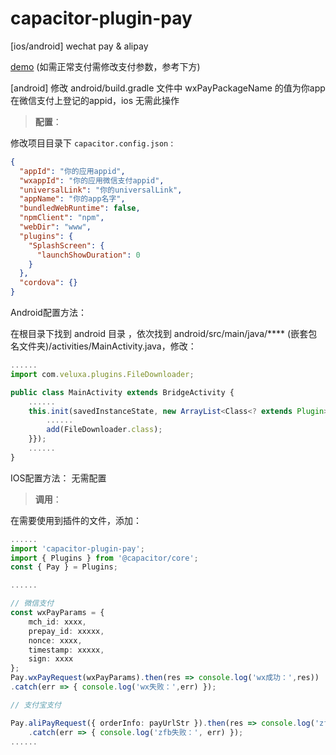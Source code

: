 # capacitor-plugin-pay

[ios/android] wechat pay &amp; alipay

[demo](https://github.com/veluxa/capacitor-plugin-pay-demo) (如需正常支付需修改支付参数，参考下方)

[android]
修改 android/build.gradle 文件中 wxPayPackageName 的值为你app在微信支付上登记的appid，ios 无需此操作

> **配置**：

修改项目目录下 `capacitor.config.json` :

```json
{
  "appId": "你的应用appid",
  "wxappId": "你的应用微信支付appid",
  "universalLink": "你的universalLink",
  "appName": "你的app名字",
  "bundledWebRuntime": false,
  "npmClient": "npm",
  "webDir": "www",
  "plugins": {
    "SplashScreen": {
      "launchShowDuration": 0
    }
  },
  "cordova": {}
}
```

Android配置方法：

在根目录下找到 android 目录 ，依次找到 android/src/main/java/\*\*\*\* (嵌套包名文件夹)/activities/MainActivity.java，修改：

```ts
......
import com.veluxa.plugins.FileDownloader;

public class MainActivity extends BridgeActivity {
    ......
    this.init(savedInstanceState, new ArrayList<Class<? extends Plugin>>() {{
        ......
        add(FileDownloader.class);
    }});
    ......
}
```

IOS配置方法：
无需配置

> **调用**：

在需要使用到插件的文件，添加：

```ts
......
import 'capacitor-plugin-pay';
import { Plugins } from '@capacitor/core';
const { Pay } = Plugins;

......

// 微信支付
const wxPayParams = {
    mch_id: xxxx,
    prepay_id: xxxxx,
    nonce: xxxx,
    timestamp: xxxxx,
    sign: xxxx
};
Pay.wxPayRequest(wxPayParams).then(res => console.log('wx成功：',res))
.catch(err => { console.log('wx失败：',err) });

// 支付宝支付

Pay.aliPayRequest({ orderInfo: payUrlStr }).then(res => console.log('zfb成功：', res))
    .catch(err => { console.log('zfb失败：', err) });
......
```
